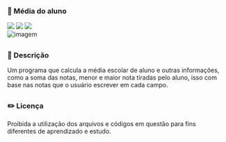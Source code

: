 ### 📃 Média do aluno

<div style="display: inline_block">

<img src="https://img.shields.io/badge/html5-%23E34F26.svg?style=for-the-badge&logo=html5&logoColor=white" />
<img src="https://img.shields.io/badge/css3-%231572B6.svg?style=for-the-badge&logo=css3&logoColor=white" />
<img src="https://img.shields.io/badge/javascript-%23323330.svg?style=for-the-badge&logo=javascript&logoColor=%23F7DF1E" />
  
</div>

<img src="https://user-images.githubusercontent.com/86972667/197309524-f0210f42-3593-4135-b269-82de587efa02.png" alt="imagem">

##

### 📜 Descrição 
<p>Um programa que calcula a média escolar de aluno e outras informações, como a soma das notas, menor e maior nota tiradas pelo aluno, isso com base nas notas que o usuário escrever em cada campo.</p>

##

### ✏️ Licença 
<p>Proibida a utilização dos arquivos e códigos em questão para fins diferentes de aprendizado e estudo.</p>
